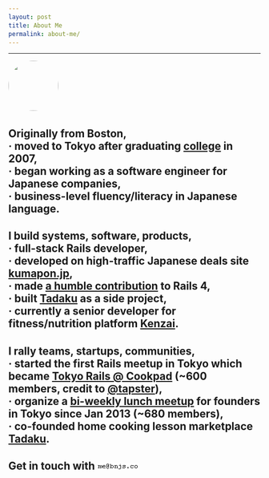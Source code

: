 ```yaml
---
layout: post
title: About Me
permalink: about-me/
---
```


---

<img src="https://pbs.twimg.com/profile_images/551423866594029568/zbex0jmT.jpeg" width="100" height="100" style="border-radius:50px" />

## Originally from Boston, <br/><span class="lowkey"><strong>&middot;</strong> moved to Tokyo after graduating <a href="http://www.umass.edu" target="_blank">college</a> in 2007, <br/><strong>&middot;</strong> began working as a software engineer for Japanese companies, <br/><strong>&middot;</strong> business-level fluency/literacy in Japanese language.</span>

## I build systems, software, products, <br/><span class="lowkey"><strong>&middot;</strong> full-stack Rails developer, <br/><strong>&middot;</strong> developed on high-traffic Japanese deals site <a href="http://kumapon.jp" target="_blank">kumapon.jp</a>, <br/><strong>&middot;</strong> made <a href="http://contributors.rubyonrails.org/contributors/benjamin-sullivan/commits" target="_blank">a humble contribution</a> to Rails 4, <br/><strong>&middot;</strong> built <a href="http://www.tadaku.com" target="_blank">Tadaku</a> as a side project, <br/><strong>&middot;</strong> currently a senior developer for fitness/nutrition platform <a href="http://kenzai.me" target="_blank">Kenzai</a>.</span>

## I rally teams, startups, communities, <br/><span class="lowkey"><strong>&middot;</strong> started the first Rails meetup in Tokyo which became <a href="http://www.meetup.com/tokyo-rails/" target="_blank">Tokyo Rails @ Cookpad</a> (~600 members, credit to <a href="https://twitter.com/tapster" target="_blank">@tapster</a>), <br/><strong>&middot;</strong> organize a <a href="http://www.meetup.com/tokyo-startup-circle" target="_blank">bi-weekly lunch meetup</a> for founders in Tokyo since Jan 2013 (~680 members), <br/><strong>&middot;</strong> co-founded home cooking lesson marketplace <a href="http://www.tadaku.com" target="_blank">Tadaku</a>.</span>


## <span class="lowkey">Get in touch with</span> <img src="/images/email.gif" />

<h2>
<a href="https://twitter.com/bnjs"><i class="fa fa-twitter"></i></a>
&nbsp;&nbsp;
<a href="https://github.com/bonsaiben"><i class="fa fa-github"></i></a>
&nbsp;&nbsp;
<a href="https://www.linkedin.com/in/bnjsu"><i class="fa fa-linkedin"></i></a>
</h2>
